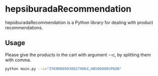 # hepsiburadaRecommendation

hepsiburadaRecommendation is a Python library for dealing with product recommendations.

## Usage
Please give the products in the cart with argument --c, by splitting them with comma.

```bash
python main.py --c="ZYKOM8699300270064,HBV00000SP6UN"
```

